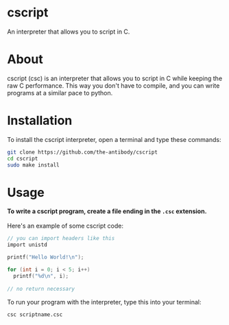 # cscript
An interpreter that allows you to script in C.

# About
cscript (csc) is an interpreter that allows you to script in C while keeping the raw C performance. This way you don't have to compile, and you can write programs at a similar pace to python.

# Installation
To install the cscript interpreter, open a terminal and type these commands:
```sh
git clone https://github.com/the-antibody/cscript
cd cscript
sudo make install
```

# Usage
**To write a cscript program, create a file ending in the `.csc` extension.**<br />
<br />
Here's an example of some cscript code:
```c
// you can import headers like this
import unistd

printf("Hello World!\n");

for (int i = 0; i < 5; i++)
  printf("%d\n", i);
  
// no return necessary
```
To run your program with the interpreter, type this into your terminal:
```sh
csc scriptname.csc
```
